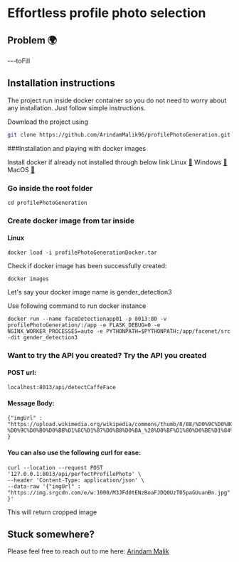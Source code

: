 # Effortless profile photo selection

## Problem 🌍 
---toFill

## Installation instructions ‍ 
The project run inside docker container so you do not need to worry about any installation. Just follow simple instructions.

Download the project using
```bash
git clone https://github.com/ArindamMalik96/profilePhotoGeneration.git
```
###Installation and playing with docker images

Install docker if already not installed through below link
Linux [🔗](https://docs.docker.com/engine/install/ubuntu/)
Windows [🔗](https://docs.docker.com/docker-for-windows/install/)
MacOS [🔗](https://docs.docker.com/docker-for-mac/install/)


### Go inside the root folder
```
cd profilePhotoGeneration
```

### Create docker image from tar inside 
#### Linux
```
docker load -i profilePhotoGenerationDocker.tar
```

Check if docker image has been successfully created:
```
docker images
``` 
Let's say your docker image name is gender_detection3

Use following command to run docker instance 
```
docker run --name faceDetectionapp01 -p 8013:80 -v profilePhotoGeneration/:/app -e FLASK_DEBUG=0 -e NGINX_WORKER_PROCESSES=auto -e PYTHONPATH=$PYTHONPATH:/app/facenet/src -dit gender_detection3
```
### Want to try the API you created? Try the API you created 
#### POST url:
```
localhost:8013/api/detectCaffeFace
```
#### Message Body:
```
{"imgUrl" : "https://upload.wikimedia.org/wikipedia/commons/thumb/8/88/%D0%9C%D0%B0%D0%BB%D1%8C%D1%87%D0%B8%D0%BA_%28%D0%BF%D1%80%D0%BE%D1%84%D0%B5%D1%81%D1%81%D0%B8%D0%BE%D0%BD%D0%B0%D0%BB%D1%8C%D0%BD%D0%BE%D0%B5_%D1%84%D0%BE%D1%82%D0%BE%29.jpg/220px-%D0%9C%D0%B0%D0%BB%D1%8C%D1%87%D0%B8%D0%BA_%28%D0%BF%D1%80%D0%BE%D1%84%D0%B5%D1%81%D1%81%D0%B8%D0%BE%D0%BD%D0%B0%D0%BB%D1%8C%D0%BD%D0%BE%D0%B5_%D1%84%D0%BE%D1%82%D0%BE%29.jpg"
}
```

#### You can also use the following curl for ease:
```
curl --location --request POST '127.0.0.1:8013/api/perfectProfilePhoto' \
--header 'Content-Type: application/json' \
--data-raw '{"imgUrl" : "https://img.srgcdn.com/e/w:1000/M3JFd0tENzBoaFJDQ0UzT05paGUuanBn.jpg"
}'
```

This will return cropped image


## Stuck somewhere?
Please feel free to reach out to me here:
[Arindam Malik](mailto:arindammalik96@gmail.com)
